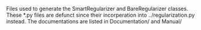 Files used to generate the SmartRegularizer and BareRegularizer classes. These *.py files are defunct since their incorperation into ../regularization.py instead.
The documentations are listed in Documentation/ and Manual/
